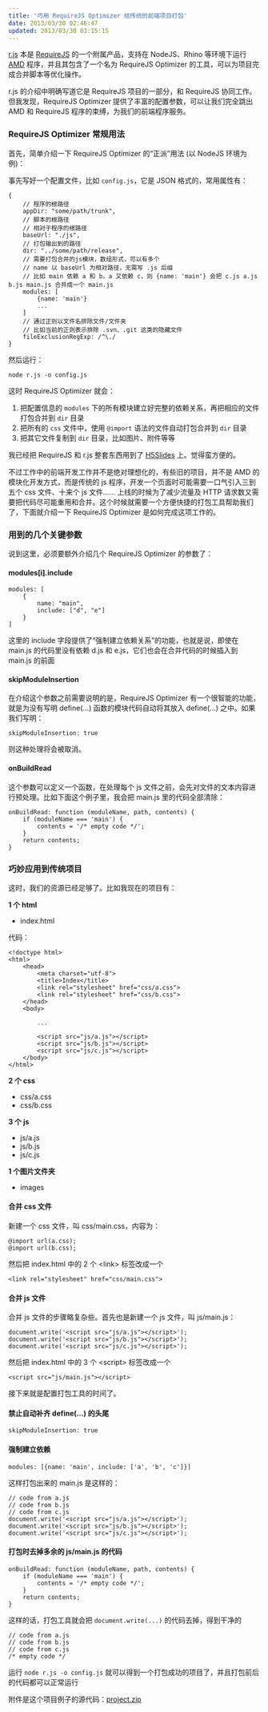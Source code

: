 ```yaml
---
title: '巧用 RequireJS Optimizer 给传统的前端项目打包'
date: 2013/03/30 02:46:47
updated: 2013/03/30 03:15:15
---
```


[r.js](https://github.com/jrburke/r.js) 本是 [RequireJS](http://requirejs.org/) 的一个附属产品，支持在 NodeJS、Rhino 等环境下运行 [AMD](http://wiki.commonjs.org/wiki/Modules/AsynchronousDefinition) 程序，并且其包含了一个名为 RequireJS Optimizer 的工具，可以为项目完成合并脚本等优化操作。

r.js 的介绍中明确写道它是 RequireJS 项目的一部分，和 RequireJS 协同工作。但我发现，RequireJS Optimizer 提供了丰富的配置参数，可以让我们完全跳出 AMD 和 RequireJS 程序的束缚，为我们的前端程序服务。

<!--more-->

### RequireJS Optimizer 常规用法

首先，简单介绍一下 RequireJS Optimizer 的“正派”用法 (以 NodeJS 环境为例)：

事先写好一个配置文件，比如 `config.js`，它是 JSON 格式的，常用属性有：

    {
        // 程序的根路径
        appDir: "some/path/trunk",
        // 脚本的根路径
        // 相对于程序的根路径
        baseUrl: "./js",
        // 打包输出到的路径
        dir: "../some/path/release",
        // 需要打包合并的js模块，数组形式，可以有多个
        // name 以 baseUrl 为相对路径，无需写 .js 后缀
        // 比如 main 依赖 a 和 b，a 又依赖 c，则 {name: 'main'} 会把 c.js a.js b.js main.js 合并成一个 main.js
        modules: [
            {name: 'main'}
            ...
        ]
        // 通过正则以文件名排除文件/文件夹
        // 比如当前的正则表示排除 .svn、.git 这类的隐藏文件
        fileExclusionRegExp: /^\./
    }

然后运行：

    node r.js -o config.js

这时 RequireJS Optimizer 就会：

1. 把配置信息的 `modules` 下的所有模块建立好完整的依赖关系，再把相应的文件打包合并到 `dir` 目录
2. 把所有的 `css` 文件中，使用 `@import` 语法的文件自动打包合并到 `dir` 目录
3. 把其它文件复制到 `dir` 目录，比如图片、附件等等

我已经把 RequireJS 和 r.js 整套东西用到了 [H5Slides](http://github.com/jinjiang/h5slides/) 上。觉得蛮方便的。

不过工作中的前端开发工作并不是绝对理想化的，有些旧的项目，并不是 AMD 的模块化开发方式，而是传统的 js 程序，开发一个页面时可能需要一口气引入三到五个 css 文件、十来个 js 文件…… 上线的时候为了减少流量及 HTTP 请求数又需要把代码尽可能重用和合并。这个时候就需要一个方便快捷的打包工具帮助我们了，下面就介绍一下 RequireJS Optimizer 是如何完成这项工作的。

### 用到的几个关键参数

说到这里，必须要额外介绍几个 RequireJS Optimizer 的参数了：

#### modules[i].include

    modules: [
        {
            name: "main",
            include: ["d", "e"]
        }
    ]

这里的 include 字段提供了“强制建立依赖关系”的功能，也就是说，即使在 main.js 的代码里没有依赖 d.js 和 e.js，它们也会在合并代码的时候插入到 main.js 的前面

#### skipModuleInsertion

在介绍这个参数之前需要说明的是，RequireJS Optimizer 有一个很智能的功能，就是为没有写明 define(...) 函数的模块代码自动将其放入 define(...) 之中。如果我们写明：

    skipModuleInsertion: true

则这种处理将会被取消。

#### onBuildRead

这个参数可以定义一个函数，在处理每个 js 文件之前，会先对文件的文本内容进行预处理。比如下面这个例子里，我会把 main.js 里的代码全部清除：

    onBuildRead: function (moduleName, path, contents) {
        if (moduleName === 'main') {
            contents = '/* empty code */';
        }
        return contents;
    }

### 巧妙应用到传统项目

这时，我们的资源已经足够了。比如我现在的项目有：

__1 个 html__

* index.html

代码：

    <!doctype html>
    <html>
        <head>
            <meta charset="utf-8">
            <title>Index</title>
            <link rel="stylesheet" href="css/a.css">
            <link rel="stylesheet" href="css/b.css">
        </head>
        <body>
    
            ...
    
            <script src="js/a.js"></script>
            <script src="js/b.js"></script>
            <script src="js/c.js"></script>
        </body>
    </html>

__2 个 css__

* css/a.css
* css/b.css

__3 个 js__

* js/a.js
* js/b.js
* js/c.js

__1 个图片文件夹__

* images

#### 合并 css 文件

新建一个 css 文件，叫 css/main.css，内容为：


    @import url(a.css);
    @import url(b.css);

然后把 index.html 中的 2 个 &lt;link&gt; 标签改成一个

    <link rel="stylesheet" href="css/main.css">

#### 合并 js 文件

合并 js 文件的步骤略复杂些。首先也是新建一个 js 文件，叫 js/main.js：

    document.write('<script src="js/a.js"></script>');
    document.write('<script src="js/b.js"></script>');
    document.write('<script src="js/c.js"></script>');

然后把 index.html 中的 3 个 &lt;script&gt; 标签改成一个

    <script src="js/main.js"></script>

接下来就是配置打包工具的时间了。

#### 禁止自动补齐 define(...) 的头尾

    skipModuleInsertion: true

#### 强制建立依赖

    modules: [{name: 'main', include: ['a', 'b', 'c']}]

这样打包出来的 main.js 是这样的：

    // code from a.js
    // code from b.js
    // code from c.js
    document.write('<script src="js/a.js"></script>');
    document.write('<script src="js/b.js"></script>');
    document.write('<script src="js/c.js"></script>');

#### 打包时去掉多余的 js/main.js 的代码

    onBuildRead: function (moduleName, path, contents) {
        if (moduleName === 'main') {
            contents = '/* empty code */';
        }
        return contents;
    }

这样的话，打包工具就会把 `document.write(...)` 的代码去掉，得到干净的

    // code from a.js
    // code from b.js
    // code from c.js
    /* empty code */

运行 `node r.js -o config.js` 就可以得到一个打包成功的项目了，并且打包前后的代码都可以正常运行

附件是这个项目例子的源代码：[project.zip](/uploads/2013/03/1894338901.zip)